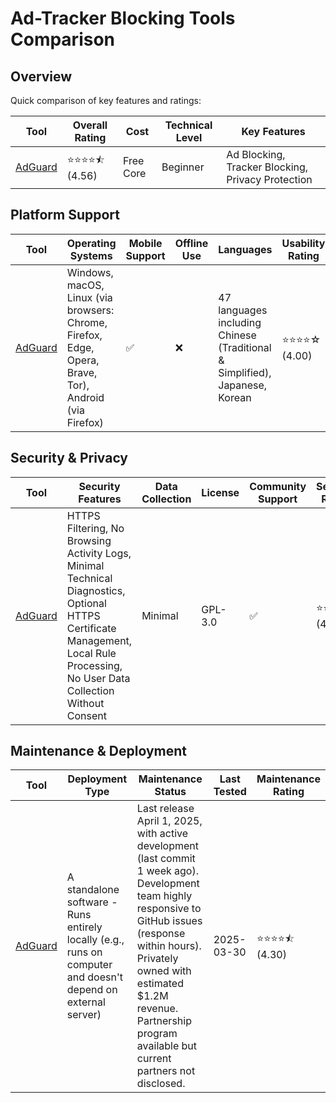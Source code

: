 # Ad-Tracker Blocking Tools Comparison
## Overview
Quick comparison of key features and ratings:

| Tool | Overall Rating | Cost | Technical Level | Key Features |
|------|----------------|------|-----------------|--------------|
| [AdGuard](https://adguard.com/) | ⭐⭐⭐⭐⯪ (4.56) | Free Core | Beginner | Ad Blocking, Tracker Blocking, Privacy Protection |

## Platform Support
| Tool | Operating Systems | Mobile Support | Offline Use | Languages | Usability Rating |
|------|------------------|----------------|--------------|-----------|------------------|
| [AdGuard](https://adguard.com/) | Windows, macOS, Linux (via browsers: Chrome, Firefox, Edge, Opera, Brave, Tor), Android (via Firefox) | ✅ | ❌ | 47 languages including Chinese (Traditional & Simplified), Japanese, Korean | ⭐⭐⭐⭐☆ (4.00) |

## Security & Privacy
| Tool | Security Features | Data Collection | License | Community Support | Security Rating |
|------|-------------------|-----------------|----------|------------------|----------------|
| [AdGuard](https://adguard.com/) | HTTPS Filtering, No Browsing Activity Logs, Minimal Technical Diagnostics, Optional HTTPS Certificate Management, Local Rule Processing, No User Data Collection Without Consent | Minimal | GPL-3.0 | ✅ | ⭐⭐⭐⭐⯪ (4.80) |

## Maintenance & Deployment
| Tool | Deployment Type | Maintenance Status | Last Tested | Maintenance Rating |
|------|----------------|-------------------|-------------|-------------------|
| [AdGuard](https://adguard.com/) | A standalone software - Runs entirely locally (e.g., runs on computer and doesn't depend on external server) | Last release April 1, 2025, with active development (last commit 1 week ago). Development team highly responsive to GitHub issues (response within hours). Privately owned with estimated $1.2M revenue. Partnership program available but current partners not disclosed. | 2025-03-30 | ⭐⭐⭐⭐⯪ (4.30) |
